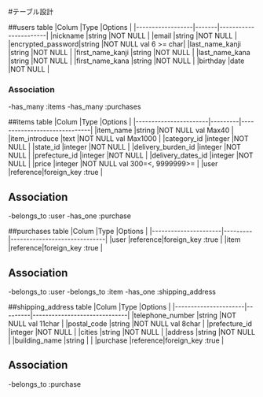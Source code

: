 #テーブル設計

##users table
|Colum             |Type   |Options                |
|------------------|-------|-----------------------|
|nickname          |string |NOT NULL               |
|email             |string |NOT NULL               |
|encrypted_password|string |NOT NULL  val 6 >= char|
|last_name_kanji   |string |NOT NULL               |
|first_name_kanji  |string |NOT NULL               |
|last_name_kana    |string |NOT NULL               |
|first_name_kana   |string |NOT NULL               |
|birthday          |date   |NOT NULL               |
### Association
-has_many :items
-has_many :purchases


##items table
|Colum                  |Type     |Options                       |
|-----------------------|---------|------------------------------|
|item_name              |string   |NOT NULL val Max40            |
|item_introduce         |text     |NOT NULL val Max1000          |
|category_id            |integer  |NOT NULL                      |
|state_id               |integer  |NOT NULL                      |
|delivery_burden_id     |integer  |NOT NULL                      |
|prefecture_id          |integer  |NOT NULL                      |
|delivery_dates_id      |integer  |NOT NULL                      |
|price                  |integer  |NOT NULL val 300=<, 9999999>= |
|user                   |reference|foreign_key :true             |
## Association
-belongs_to :user
-has_one :purchase

<!-- 添削にて不要 integer型とし、active_hashで下記を実装する
#integerオプションの選択肢について
|Colum    |Options                                                            |
|---------|------------------------------------------------------------------ |
|ENUM1    |レディス、メンズ、ベビー・キッズ、インテリア・住まい・小物、本・音楽・ゲーム、  |
|         |おもちゃ・ホビー・グッズ、家電・スマホ・カメラ、スポーツ・レジャー、          |
|         |ハンドメイド、その他                                                  |
|---------|------------------------------------------------------------------ |
|ENUM 2   |新品・未使用、未使用に近い、目立った傷や汚れなし、やや傷やよ汚れあり、        |
|         |傷や汚れあり、全体的に状態が悪い                                        |
|---------|------------------------------------------------------------------|
|ENUM 3   |着払い（購入者負担）、送料込み（出品者負担）                             |
|---------|------------------------------------------------------------------|
|ENUM 4   |北海道、（略）、沖縄                                                 |
|---------|-----------------------------------------------------------------|
|ENUM 5   |1日〜2日で発送、2日〜3日で発送、4〜7日で発送                             |
|---------|-------------------------------------------------------------------|
-->


##purchases table
|Colum                 |Type     |Options                       |
|----------------------|---------|------------------------------|
|user                  |reference|foreign_key :true             |
|item                  |reference|foreign_key :true             |
## Association
-belongs_to :user
-belongs_to :item
-has_one :shipping_address


##shipping_address table
|Colum                 |Type     |Options                       |
|----------------------|---------|------------------------------|
|telephone_number      |string   |NOT NULL val 11char           |
|postal_code           |string   |NOT NULL val 8char            |
|prefecture_id         |integer  |NOT NULL                      |
|cities                |string   |NOT NULL                      |
|address               |string   |NOT NULL                      |
|building_name         |string   |                              |
|purchase              |reference|foreign_key :true             |

## Association
-belongs_to :purchase
